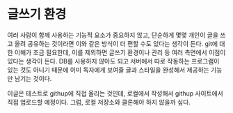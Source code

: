 # 글쓰기 환경

여러 사람이 함께 사용하는 기능적 요소가 중요하지 않고, 단순하게 몇몇 개인이 글을 쓰고 올려 공유하는 것이라면 이와 같은 방식이 더 편할 수도 있다는 생각이 든다. git에 대한 이해가 조금 필요한데, 이를 제외하면 글쓰기 환경이나 관리 등 여러 측면에서 이점이 있다는 생각이 든다. DB를 사용하지 않아도 되고 서버에서 따로 작동하는 프로그램이 있는 것도 아니기 때문에 이미 독자에게 보여줄 글과 스타일을 완성해서 제공하는 기능만 남기는 것이다.

이글은 테스트로 githup에 직접 올리는 것인데, 로컬에서 작성해서 githup 사이트에서 직접 업로드할 예정이다. 그럼, 로컬 저장소와 클론해야 하지 않을까 싶다.



